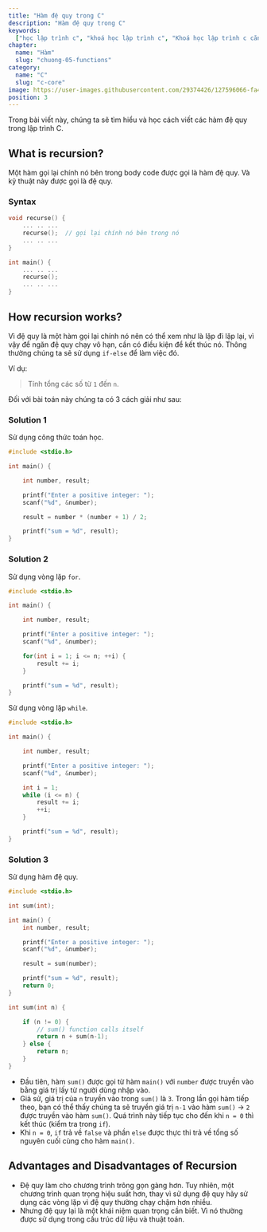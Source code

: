 ```yaml
---
title: "Hàm đệ quy trong C"
description: "Hàm đệ quy trong C"
keywords:
  ["học lập trình c", "khoá học lập trình c", "Khoá học lập trình c căn bản"]
chapter:
  name: "Hàm"
  slug: "chuong-05-functions"
category:
  name: "C"
  slug: "c-core"
image: https://user-images.githubusercontent.com/29374426/127596066-fa46df01-982f-4a72-b6d1-f7d8f5c5a9b3.png
position: 3
---
```


Trong bài viết này, chúng ta sẽ tìm hiểu và học cách viết các hàm đệ quy trong lập trình C.

## What is recursion?

Một hàm gọi lại chính nó bên trong body code được gọi là hàm đệ quy. Và kỹ thuật này được gọi là đệ quy.

### Syntax

```c
void recurse() {
    ... .. ...
    recurse();  // gọi lại chính nó bên trong nó
    ... .. ...
}

int main() {
    ... .. ...
    recurse();
    ... .. ...
}
```

## How recursion works?

Vì đệ quy là một hàm gọi lại chính nó nên có thể xem như là lặp đi lặp lại, vì vậy để ngăn đệ quy chạy vô hạn, cần có điều kiện để kết thúc nó. Thông thường chúng ta sẽ sử dụng `if-else` để làm việc đó.

Ví dụ:

> Tính tổng các số từ `1` đến `n`.

Đối với bài toán này chúng ta có 3 cách giải như sau:

### Solution 1

Sử dụng công thức toán học.

```c
#include <stdio.h>

int main() {

    int number, result;

    printf("Enter a positive integer: ");
    scanf("%d", &number);

    result = number * (number + 1) / 2;

    printf("sum = %d", result);
}
```

### Solution 2

Sử dụng vòng lặp `for`.

```c
#include <stdio.h>

int main() {

    int number, result;

    printf("Enter a positive integer: ");
    scanf("%d", &number);

    for(int i = 1; i <= n; ++i) {
        result += i;
    }

    printf("sum = %d", result);
}
```

Sử dụng vòng lặp `while`.

```c
#include <stdio.h>

int main() {

    int number, result;

    printf("Enter a positive integer: ");
    scanf("%d", &number);

    int i = 1;
    while (i <= n) {
        result += i;
        ++i;
    }

    printf("sum = %d", result);
}
```

### Solution 3

Sử dụng hàm đệ quy.

```c
#include <stdio.h>

int sum(int);

int main() {
    int number, result;

    printf("Enter a positive integer: ");
    scanf("%d", &number);

    result = sum(number);

    printf("sum = %d", result);
    return 0;
}

int sum(int n) {

    if (n != 0) {
        // sum() function calls itself
        return n + sum(n-1);
    } else {
        return n;
    }
}
```

- Đầu tiên, hàm `sum()` được gọi từ hàm `main()` với `number` được truyền vào bằng giá trị lấy từ người dùng nhập vào.
- Giả sử, giá trị của `n` truyền vào trong `sum()` là `3`. Trong lần gọi hàm tiếp theo, bạn có thể thấy chúng ta sẽ truyền giá trị `n-1` vào hàm `sum()` → `2` được truyền vào hàm `sum()`. Quá trình này tiếp tục cho đến khi `n = 0` thì kết thúc (kiểm tra trong `if`).
- Khi `n = 0`, `if` trả về `false` và phần `else` được thực thi trả về tổng số nguyên cuối cùng cho hàm `main()`.

## Advantages and Disadvantages of Recursion

- Đệ quy làm cho chương trình trông gọn gàng hơn. Tuy nhiên, một chương trình quan trọng hiệu suất hơn, thay vì sử dụng đệ quy hãy sử dụng các vòng lặp vì đệ quy thường chạy chậm hơn nhiều.
- Nhưng đệ quy lại là một khái niệm quan trọng cần biết. Vì nó thường được sử dụng trong cấu trúc dữ liệu và thuật toán.
